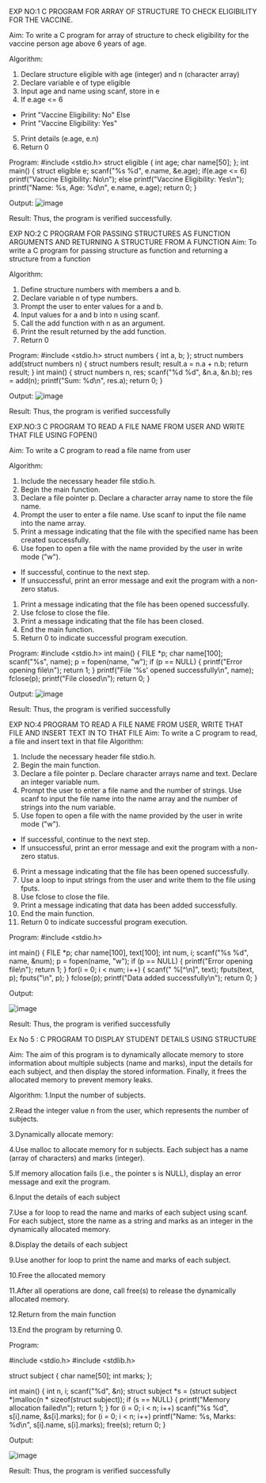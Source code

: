 EXP NO:1 C PROGRAM FOR ARRAY OF STRUCTURE TO CHECK ELIGIBILITY FOR THE VACCINE.

Aim:
To write a C program for array of structure to check eligibility for the vaccine person age above 6 years of age.

Algorithm:
1.	Declare structure eligible with age (integer) and n (character array)
2.	Declare variable e of type eligible
3.	Input age and name using scanf, store in e
4.	If e.age <= 6
-	Print "Vaccine Eligibility: No"
Else
-	Print "Vaccine Eligibility: Yes"
5.	Print details (e.age, e.n)
6.	Return 0
 
Program:
#include <stdio.h>
struct eligible
{
    int age;
    char name[50];
};
int main() 
{
    struct eligible e;
    scanf("%s %d", e.name, &e.age);
    if(e.age <= 6)
        printf("Vaccine Eligibility: No\n");
    else
        printf("Vaccine Eligibility: Yes\n");
    printf("Name: %s, Age: %d\n", e.name, e.age);
    return 0;
}

Output:
![image](https://github.com/user-attachments/assets/d5a06816-b50f-4f52-bea8-5a27ada1c907)

Result:
Thus, the program is verified successfully. 



EXP NO:2 C PROGRAM FOR PASSING STRUCTURES AS FUNCTION ARGUMENTS AND RETURNING A STRUCTURE FROM A FUNCTION
Aim:
To write a C program for passing structure as function and returning a structure from a function

Algorithm:
1.	Define structure numbers with members a and b.
2.	Declare variable n of type numbers.
3.	Prompt the user to enter values for a and b.
4.	Input values for a and b into n using scanf.
5.	Call the add function with n as an argument.
6.	Print the result returned by the add function.
7.	Return 0
 
Program:
#include <stdio.h>
struct numbers 
{
    int a, b;
};
struct numbers add(struct numbers n) 
{
    struct numbers result;
    result.a = n.a + n.b;
    return result;
}
int main() 
{
    struct numbers n, res;
    scanf("%d %d", &n.a, &n.b);
    res = add(n);
    printf("Sum: %d\n", res.a);
    return 0;
}


Output:
![image](https://github.com/user-attachments/assets/4b941496-9dd1-44ad-81bf-2cbd0cb4f604)

 
Result:
Thus, the program is verified successfully


 
EXP.NO:3 C PROGRAM TO READ A FILE NAME FROM USER AND WRITE THAT FILE USING FOPEN()

Aim:
To write a C program to read a file name from user

Algorithm:
1.	Include the necessary header file stdio.h.
2.	Begin the main function.
3.	Declare a file pointer p.
Declare a character array name to store the file name.
4.	Prompt the user to enter a file name.
Use scanf to input the file name into the name array.
5.	Print a message indicating that the file with the specified name has been created successfully.
6.	Use fopen to open a file with the name provided by the user in write mode ("w").
-	If successful, continue to the next step.
-	If unsuccessful, print an error message and exit the program with a non-zero status.
1.	Print a message indicating that the file has been opened successfully.
2.	Use fclose to close the file.
3.	Print a message indicating that the file has been closed.
4.	End the main function.
5.	Return 0 to indicate successful program execution.
 
Program:
#include <stdio.h>
int main() 
{
    FILE *p;
    char name[100];
    scanf("%s", name);
    p = fopen(name, "w");
    if (p == NULL) {
        printf("Error opening file\n");
        return 1;
    }
    printf("File '%s' opened successfully\n", name);
    fclose(p);
    printf("File closed\n");
    return 0;
}


Output:
![image](https://github.com/user-attachments/assets/75d53869-fea7-45fa-9731-acdfeac752d5)



Result:
Thus, the program is verified successfully
 


EXP NO:4   PROGRAM TO READ A FILE NAME FROM USER, WRITE THAT FILE AND INSERT TEXT IN TO THAT FILE
Aim:
To write a C program to read, a file and insert text in that file
Algorithm:
1.	Include the necessary header file stdio.h.
2.	Begin the main function.
3.	Declare a file pointer p.
Declare character arrays name and text. Declare an integer variable num.
4.	Prompt the user to enter a file name and the number of strings.
Use scanf to input the file name into the name array and the number of strings into the num variable.
5.	Use fopen to open a file with the name provided by the user in write mode ("w").
-	If successful, continue to the next step.
-	If unsuccessful, print an error message and exit the program with a non-zero status.
6.	Print a message indicating that the file has been opened successfully.
1.	Use a loop to input strings from the user and write them to the file using fputs.
2.	Use fclose to close the file.
3.	Print a message indicating that data has been added successfully.
4.	End the main function.
5.	Return 0 to indicate successful program execution.
 
Program:
#include <stdio.h>

int main() {
    FILE *p;
    char name[100], text[100];
    int num, i;
    scanf("%s %d", name, &num);
    p = fopen(name, "w");
    if (p == NULL) {
        printf("Error opening file\n");
        return 1;
    }
    for(i = 0; i < num; i++) {
        scanf(" %[^\n]", text);
        fputs(text, p);
        fputs("\n", p);
    }
    fclose(p);
    printf("Data added successfully\n");
    return 0;
}

Output:

![image](https://github.com/user-attachments/assets/b4388f81-7dab-4e86-af90-459803e55ba1)


Result:
Thus, the program is verified successfully



Ex No 5 : C PROGRAM TO DISPLAY STUDENT DETAILS USING STRUCTURE

Aim:
The aim of this program is to dynamically allocate memory to store information about multiple subjects (name and marks), input the details for each subject, and then display the stored information. Finally, it frees the allocated memory to prevent memory leaks.

Algorithm:
1.Input the number of subjects.

2.Read the integer value n from the user, which represents the number of subjects.

3.Dynamically allocate memory:

4.Use malloc to allocate memory for n subjects. Each subject has a name (array of characters) and marks (integer).

5.If memory allocation fails (i.e., the pointer s is NULL), display an error message and exit the program.

6.Input the details of each subject

7.Use a for loop to read the name and marks of each subject using scanf. For each subject, store the name as a string and marks as an integer in the dynamically allocated memory.

8.Display the details of each subject

9.Use another for loop to print the name and marks of each subject.

10.Free the allocated memory

11.After all operations are done, call free(s) to release the dynamically allocated memory.

12.Return from the main function

13.End the program by returning 0.

Program:

#include <stdio.h>
#include <stdlib.h>

struct subject {
    char name[50];
    int marks;
};

int main() {
    int n, i;
    scanf("%d", &n);
    struct subject *s = (struct subject *)malloc(n * sizeof(struct subject));
    if (s == NULL) {
        printf("Memory allocation failed\n");
        return 1;
    }
    for (i = 0; i < n; i++)
        scanf("%s %d", s[i].name, &s[i].marks);
    for (i = 0; i < n; i++)
        printf("Name: %s, Marks: %d\n", s[i].name, s[i].marks);
    free(s);
    return 0;
}



Output:

![image](https://github.com/user-attachments/assets/d9ee258d-173f-411a-8e4c-31ecae6b3b5c)




Result:
Thus, the program is verified successfully
